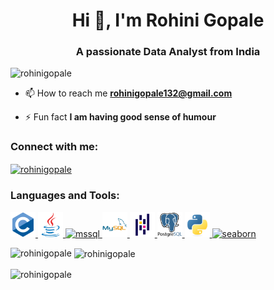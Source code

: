 <h1 align="center">Hi 👋, I'm Rohini Gopale</h1>
<h3 align="center">A passionate Data Analyst from India</h3>


<p align="left"> <img src="https://komarev.com/ghpvc/?username=rohinigopale&label=Profile%20views&color=0e75b6&style=flat" alt="rohinigopale" /> </p>

- 📫 How to reach me **rohinigopale132@gmail.com**

- ⚡ Fun fact **I am having good sense of humour**

<h3 align="left">Connect with me:</h3>
<p align="left">
<a href="https://kaggle.com/rohinigopale" target="blank"><img align="center" src="https://raw.githubusercontent.com/rahuldkjain/github-profile-readme-generator/master/src/images/icons/Social/kaggle.svg" alt="rohinigopale" height="30" width="40" /></a>
</p>

<h3 align="left">Languages and Tools:</h3>
<p align="left"> <a href="https://www.cprogramming.com/" target="_blank" rel="noreferrer"> <img src="https://raw.githubusercontent.com/devicons/devicon/master/icons/c/c-original.svg" alt="c" width="40" height="40"/> </a> <a href="https://www.java.com" target="_blank" rel="noreferrer"> <img src="https://raw.githubusercontent.com/devicons/devicon/master/icons/java/java-original.svg" alt="java" width="40" height="40"/> </a> <a href="https://www.microsoft.com/en-us/sql-server" target="_blank" rel="noreferrer"> <img src="https://www.svgrepo.com/show/303229/microsoft-sql-server-logo.svg" alt="mssql" width="40" height="40"/> </a> <a href="https://www.mysql.com/" target="_blank" rel="noreferrer"> <img src="https://raw.githubusercontent.com/devicons/devicon/master/icons/mysql/mysql-original-wordmark.svg" alt="mysql" width="40" height="40"/> </a> <a href="https://pandas.pydata.org/" target="_blank" rel="noreferrer"> <img src="https://raw.githubusercontent.com/devicons/devicon/2ae2a900d2f041da66e950e4d48052658d850630/icons/pandas/pandas-original.svg" alt="pandas" width="40" height="40"/> </a> <a href="https://www.postgresql.org" target="_blank" rel="noreferrer"> <img src="https://raw.githubusercontent.com/devicons/devicon/master/icons/postgresql/postgresql-original-wordmark.svg" alt="postgresql" width="40" height="40"/> </a> <a href="https://www.python.org" target="_blank" rel="noreferrer"> <img src="https://raw.githubusercontent.com/devicons/devicon/master/icons/python/python-original.svg" alt="python" width="40" height="40"/> </a> <a href="https://seaborn.pydata.org/" target="_blank" rel="noreferrer"> <img src="https://seaborn.pydata.org/_images/logo-mark-lightbg.svg" alt="seaborn" width="40" height="40"/> </a> </p>

<p><img align="left" src="https://github-readme-stats.vercel.app/api/top-langs?username=rohinigopale&show_icons=true&locale=en&layout=compact" alt="rohinigopale" /></p>

<p>&nbsp;<img align="center" src="https://github-readme-stats.vercel.app/api?username=rohinigopale&show_icons=true&locale=en" alt="rohinigopale" /></p>

<p><img align="center" src="https://github-readme-streak-stats.herokuapp.com/?user=rohinigopale&" alt="rohinigopale" /></p>
